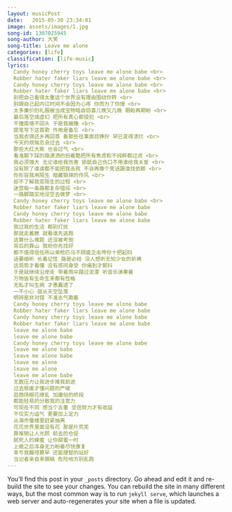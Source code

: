 ```yaml
---
layout: musicPost
date:   2015-05-30 23:34:01
image: assets/images/1.jpg
song-id: 1307025945
song-author: 大笑
song-title: Leave me alone
categories: [life]
classification: [life-music]
lyrics:
  Candy honey cherry toys leave me alone babe <br>
  Robber hater faker liars leave me alone babe <br>
  Candy honey cherry toys leave me alone babe <br>
  Robber hater faker liars leave me alone babe <br>
  别把自己看得太重这个世界没有理由围绕你转 <br>
  别跟自己起内讧时间不会因为心疼 你而为了你慢 <br>
  太多廉价的礼服被当成宝物暗自窃喜几晚又几晚 期盼再期盼 <br>
  最后落空成虚幻 把所有真心都侵犯 <br>
  不撞南墙不回头 于是我被撞 <br>
  提笔写下这首歌 作用是备忘 <br>
  当我衣锦还乡再回首 看那些往事面目狰狞 早已变得溃烂 <br>
  今天的烦恼总会过去 <br>
  那些大红大紫 也会过气 <br>
  看准脚下踩的路潇洒的扮着酷把所有焦虑和不纯粹都过滤 <br>
  我必须强大 无论谁给我伤害 舔舐自己伤口不用谁给我关爱 <br>
  没有除了谁谁都不能把我击败 不会再像个笑话跟谁找依赖 <br>
  你形容我用陌生 暗藏狠辣的作风 <br>
  却不了解我变陌生的过程 <br>
  迷宫每一条路都复杂错综 <br>
  一路脚踏实地没空去做梦 <br>
  Candy honey cherry toys leave me alone babe <br>
  Robber hater faker liars leave me alone babe
  Candy honey cherry toys leave me alone babe
  Robber hater faker liars leave me alone babe
  我过我的生活 都别打扰
  那就走着瞧 就看谁先逃跑
  这算什么难题 还没被考倒
  背后的靠山 我劝你先找好
  都不值得信任所以单枪匹马不顾疲乏击垮你十把起码
  话要细听 长着记性 路是必经 没人想听无知少女的祈祷
  这局势才看懂 没有感同身受 你痛到才颤抖
  于是就继续沿岸走 带着雨伞踏过泥潭 听音乐演奏着
  万物皆有生命生来都有性格
  无私才叫生病 才愚蠢透了
  一不小心 就从天空坠落
  明辨是非对错 不准志气跪着
  Candy honey cherry toys leave me alone babe
  Robber hater faker liars leave me alone babe
  Candy honey cherry toys leave me alone babe
  Robber hater faker liars leave me alone babe
  leave me alone babe
  leave me alone babe
  Candy honey cherry toys leave me alone babe
  leave me alone babe
  leave me alone babe
  leave me alone
  leave me alone
  leave me alone babe
  无数压力让我进步推我前进
  过去颓废才懂问题的严峻
  逛商场眼花缭乱 加庸俗的桥段
  都能轻易的分散我的注意力
  可现在不同 想当个古董 坚信努力才有收益
  不仅实力运气 更要加上定力
  从海市蜃楼里赶紧抽离
  花花世界里面没有花 那是片荒芜
  靠推销让人光顾 前去的仓促
  腻死人的蜂蜜 让你甜蜜一时
  上瘾之后浑身无力盼着尽快康复
  幸亏我醒得算早 还能理智的站好
  当记者亲自来撰稿 危险地方别乱跑
---
```

You’ll find this post in your `_posts` directory. Go ahead and edit it and re-build the site to see your changes. You can rebuild the site in many different ways, but the most common way is to run `jekyll serve`, which launches a web server and auto-regenerates your site when a file is updated.
